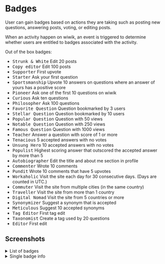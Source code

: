 # Badges

User can gain badges based on actions they are taking such as posting new
questions, answering posts, voting, or editing posts.

When an activity happen on wiwik, an event is triggered to determine whether
users are entitled to badges associated with the activity.

Out of the box badges:

- <kbd>Strunk & White</kbd> Edit 20 posts
- <kbd>Copy editor</kbd> Edit 100 posts
- <kbd>Supporter</kbd> First upvote
- <kbd>Starter</kbd> Ask your first question
- <kbd>Sportsmanship</kbd> Upvote 10 answers on questions where an answer of yours has a positive score
- <kbd>Pioneer</kbd> Ask one of the first 10 questions on wiwik
- <kbd>Curious</kbd> Ask ten questions
- <kbd>Philosopher</kbd> Ask 100 questions
- <kbd>Favorite Question</kbd> Question bookmarked by 3 users
- <kbd>Stellar Question</kbd> Question bookmarked by 10 users
- <kbd>Popular Question</kbd> Question with 50 views
- <kbd>Notable Question</kbd> Question with 250 views
- <kbd>Famous Question</kbd> Question with 1000 views
- <kbd>Teacher</kbd> Answer a question with score of 1 or more
- <kbd>Tenacious</kbd> 5 accepted answers with no votes
- <kbd>Unsung Hero</kbd> 10 accepted answers with no votes
- <kbd>Populist</kbd> Highest scoring answer that outscored the accepted answer by more than 5
- <kbd>Autobiographer</kbd> Edit the title and about me section in profile
- <kbd>Commenter</kbd> Wrote 10 comments
- <kbd>Pundit</kbd> Wrote 10 comments that have 5 upvotes
- <kbd>Workaholic</kbd> Visit the site each day for 30 consecutive days. (Days are counted in UTC.)
- <kbd>Commuter</kbd> Visit the site from multiple cities (in the same country)
- <kbd>Traveller</kbd> Visit the site from more than 1 country
- <kbd>Digital Nomad</kbd> Visit the site from 5 countries or more
- <kbd>Synonymizer</kbd> Suggest a synonym that is accepted
- <kbd>Meticulous</kbd> Suggest 10 accepted synonyms
- <kbd>Tag Editor</kbd> First tag edit
- <kbd>Taxonomist</kbd> Create a tag used by 20 questions
- <kbd>Editor</kbd> First edit

## Screenshots

<details>
  <summary>List of badges</summary>
  <img src="/media/wiwik-badges.jpg"></img>
</details>
<details>
  <summary>Single badge info</summary>
  <img src="/media/wiwik-badge-single.jpg"></img>
</details>